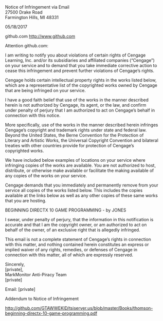 Notice of Infringement via Email   
27500 Drake Road   
Farmington Hills, MI 48331  

05/18/2017    

github.com http://www.github.com    

Attention github.com:    

I am writing to notify you about violations of certain rights of Cengage Learning, Inc. and/or its subsidiaries and affiliated companies (“Cengage”) on your service and to demand that you take immediate corrective action to cease this infringement and prevent further violations of Cengage’s rights.  

Cengage holds certain intellectual property rights in the works listed below, which are a representative list of the copyrighted works owned by Cengage that are being infringed on your service.  

I have a good faith belief that use of the works in the manner described herein is not authorized by Cengage, its agent, or the law, and confirm under penalty of perjury that I am authorized to act on Cengage’s behalf in connection with this notice.  

More specifically, use of the works in the manner described herein infringes Cengage’s copyright and trademark rights under state and federal law. Beyond the United States, the Berne Convention for the Protection of Literary and Artistic Works, the Universal Copyright Convention and bilateral treaties with other countries provide for protection of Cengage’s copyrighted works.  

We have included below examples of locations on your service where infringing copies of the works are available. You are not authorized to host, distribute, or otherwise make available or facilitate the making available of any copies of the works on your service.  

Cengage demands that you immediately and permanently remove from your service all copies of the works listed below. This includes the copies available at the links below as well as any other copies of these same works that you are hosting.  

BEGINNING DIRECTX 10 GAME PROGRAMMING - by JONES  

I swear, under penalty of perjury, that the information in this notification is accurate and that I am the copyright owner, or am authorized to act on behalf of the owner, of an exclusive right that is allegedly infringed.  

This email is not a complete statement of Cengage’s rights in connection with this matter, and nothing contained herein constitutes an express or implied waiver of any rights, remedies, or defenses of Cengage in connection with this matter, all of which are expressly reserved.  

Sincerely,  
[private],    
MarkMonitor Anti-Piracy Team    
[private]  

Email: [private]  

Addendum to Notice of Infringement  

http://github.com/GTAWWEKID/tsiserver.us/blob/master/Books/thomson-beginning-directx-10-game-programming.pdf
